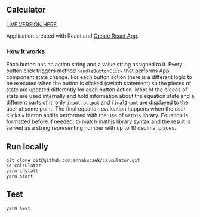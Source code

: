 ## Calculator

[LIVE VERSION HERE](https://annabuczek.github.io/calculator)

Application created with React and [Create React App](https://github.com/facebook/create-react-app).

### How it works

Each button has an action string and a value string assigned to it. Every button click triggers method `handleButtonClick` that performs App component state change. For each button action there is a different logic to be executed when the button is clicked (switch statement) so the pieces of state are updated differently for each button action. Most of the pieces of state are used internally and hold information about the equation state and a different parts of it, only `input`, `output` and `finalInput` are displayed to the user at some point. The final equation evaluation happens when the user clicks `=` button and is performed with the use of `mathjs` library. Equation is formatted before if needed, to match mathjs library syntax and the result is served as a string representing number with up to 10 decimal places.

## Run locally

```
git clone git@github.com:annabuczek/calculator.git
cd calculator
yarn install
yarn start
```

## Test

```
yarn test
```
